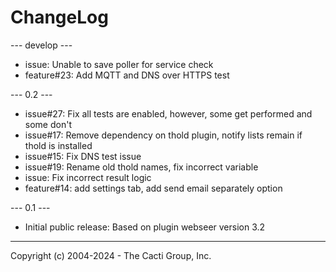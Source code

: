 # ChangeLog

--- develop ---

* issue: Unable to save poller for service check
* feature#23: Add MQTT and DNS over HTTPS test

--- 0.2 ---

* issue#27: Fix all tests are enabled, however, some get performed and some don't
* issue#17: Remove dependency on thold plugin, notify lists remain if thold is installed 
* issue#15: Fix DNS test issue
* issue#19: Rename old thold names, fix incorrect variable
* issue: Fix incorrect result logic
* feature#14: add settings tab, add send email separately option

--- 0.1 ---

* Initial public release: Based on plugin webseer version 3.2

-----------------------------------------------
Copyright (c) 2004-2024 - The Cacti Group, Inc.

